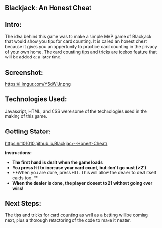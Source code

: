

## Blackjack: An Honest Cheat


## Intro:

The idea behind this game was to make a simple MVP game of Blackjack that would show you tips for card counting. It is called an honest cheat because it gives you an oppertunity to practice card counting in the privacy of your own home. The card counting tips and tricks are icebox feature that will be added at a later time.

## Screenshot:

https://i.imgur.com/Y5dWlJr.png

## Technologies Used:

Javascript, HTML, and CSS were some of the technologies used in the making of this game.

## Getting Stater:

https://r101010.github.io/Blackjack--Honest-Cheat/

**Instructions:**

- **The first hand is dealt when the game loads** 
- **You press hit to increase your card count, but don't go bust (>21)** 
- **When you are done, press HIT. This will allow the dealer to deal itself cards too. ** 
- **When the dealer is done, the player closest to 21 without going over wins!** 

## Next Steps:

The tips and tricks for card counting as well as a betting will be coming next, plus a thorough refactoring of the code to make it neater. 